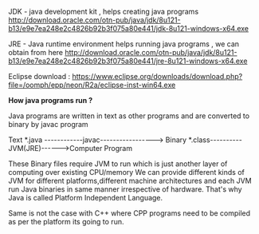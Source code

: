 JDK - java development kit , helps creating java programs
http://download.oracle.com/otn-pub/java/jdk/8u121-b13/e9e7ea248e2c4826b92b3f075a80e441/jdk-8u121-windows-x64.exe

JRE - Java runtime environment helps running java programs , we can obtain from here
http://download.oracle.com/otn-pub/java/jdk/8u121-b13/e9e7ea248e2c4826b92b3f075a80e441/jre-8u121-windows-x64.exe

Eclipse download : https://www.eclipse.org/downloads/download.php?file=/oomph/epp/neon/R2a/eclipse-inst-win64.exe

**How java programs run ?**

Java programs are written in text as other programs and are converted to binary by javac program

Text *.java ------------javac-----------------> Binary *.class----------JVM(JRE)------>Computer Program
  

These Binary files require JVM to run which is just another layer of computing over existing CPU/memory
We can provide different kinds of JVM for different platforms,different machine architectures and each JVM run Java binaries in same manner irrespective of hardware. That's why Java is called Platform Independent Language.

Same is not the case with C++ where CPP programs need to be compiled as per the platform its going to run.

